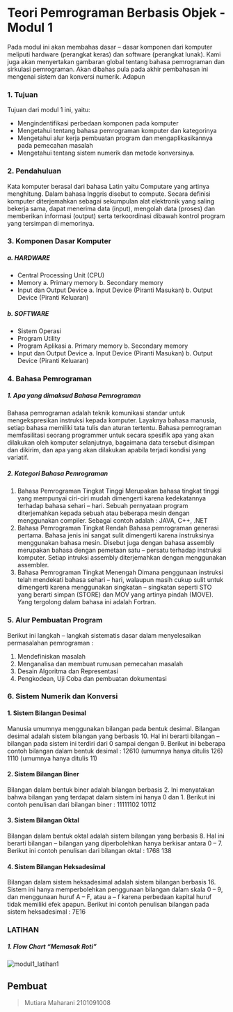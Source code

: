 # Teori Pemrograman Berbasis Objek - Modul 1
Pada modul ini akan membahas dasar – dasar komponen dari komputer meliputi hardware
(perangkat keras) dan software (perangkat lunak). Kami juga akan menyertakan
gambaran global tentang bahasa pemrograman dan sirkulasi pemrograman. Akan
dibahas pula pada akhir pembahasan ini mengenai sistem dan konversi numerik. Adapun

### 1. Tujuan
Tujuan dari modul 1 ini, yaitu:

- Mengindentifikasi perbedaan komponen pada komputer
- Mengetahui tentang bahasa pemrograman komputer dan kategorinya 
- Mengetahui alur kerja pembuatan program dan mengaplikasikannya pada
pemecahan masalah
- Mengetahui tentang sistem numerik dan metode konversinya.

### 2. Pendahuluan 

Kata komputer berasal dari bahasa Latin yaitu Computare yang artinya menghitung.
Dalam bahasa Inggris disebut to compute. Secara definisi komputer diterjemahkan
sebagai sekumpulan alat elektronik yang saling bekerja sama, dapat menerima data
(input), mengolah data (proses) dan memberikan informasi (output) serta terkoordinasi
dibawah kontrol program yang tersimpan di memorinya.

### 3. Komponen Dasar Komputer

##### a. HARDWARE 
- Central Processing Unit (CPU)
- Memory
a. Primary memory
b. Secondary memory
- Input dan Output Device
a. Input Device (Piranti Masukan) 
b. Output Device (Piranti Keluaran) 

##### b. SOFTWARE
- Sistem Operasi
- Program Utility
- Program Aplikasi
a. Primary memory
b. Secondary memory
- Input dan Output Device
a. Input Device (Piranti Masukan) 
b. Output Device (Piranti Keluaran) 

### 4. Bahasa Pemrograman
##### 1. Apa yang dimaksud Bahasa Pemrograman
Bahasa pemrograman adalah teknik komunikasi standar untuk mengekspresikan
instruksi kepada komputer. Layaknya bahasa manusia, setiap bahasa memiliki tata tulis
dan aturan tertentu.
Bahasa pemrograman memfasilitasi seorang programmer untuk secara spesifik apa yang
akan dilakukan oleh komputer selanjutnya, bagaimana data tersebut disimpan dan
dikirim, dan apa yang akan dilakukan apabila terjadi kondisi yang variatif. 

##### 2. Kategori Bahasa Pemrograman
1. Bahasa Pemrograman Tingkat Tinggi
Merupakan bahasa tingkat tinggi yang mempunyai ciri-ciri mudah dimengerti karena
kedekatannya terhadap bahasa sehari – hari. Sebuah pernyataan program
diterjemahkan kepada sebuah atau beberapa mesin dengan menggunakan
compiler.
Sebagai contoh adalah : JAVA, C++, .NET
2. Bahasa Pemrograman Tingkat Rendah
Bahasa pemrograman generasi pertama. Bahasa jenis ini sangat sulit dimengerti
karena instruksinya menggunakan bahasa mesin. Disebut juga dengan bahasa
assembly merupakan bahasa dengan pemetaan satu – persatu terhadap instruksi
komputer. Setiap intruksi assembly diterjemahkan dengan menggunakan
assembler.
3. Bahasa Pemrograman Tingkat Menengah
Dimana penggunaan instruksi telah mendekati bahasa sehari – hari, walaupun masih
cukup sulit untuk dimengerti karena menggunakan singkatan – singkatan seperti
STO yang berarti simpan (STORE) dan MOV yang artinya pindah (MOVE). Yang
tergolong dalam bahasa ini adalah Fortran. 

### 5. Alur Pembuatan Program
Berikut ini langkah – langkah sistematis dasar dalam menyelesaikan permasalahan
pemrograman :
1. Mendefiniskan masalah
2. Menganalisa dan membuat rumusan pemecahan masalah
3. Desain Algoritma dan Representasi
4. Pengkodean, Uji Coba dan pembuatan dokumentasi 

###  6. Sistem Numerik dan Konversi 

#### 1. Sistem Bilangan Desimal
Manusia umumnya menggunakan bilangan pada bentuk desimal. Bilangan desimal
adalah sistem bilangan yang berbasis 10. Hal ini berarti bilangan – bilangan pada sistem
ini terdiri dari 0 sampai dengan 9. Berikut ini beberapa contoh bilangan dalam bentuk
desimal :
12610 (umumnya hanya ditulis 126)
1110 (umumnya hanya ditulis 11) 

#### 2. Sistem Bilangan Biner
Bilangan dalam bentuk biner adalah bilangan berbasis 2. Ini menyatakan bahwa
bilangan yang terdapat dalam sistem ini hanya 0 dan 1. Berikut ini contoh penulisan dari
bilangan biner :
11111102
10112

#### 3.  Sistem Bilangan Oktal
Bilangan dalam bentuk oktal adalah sistem bilangan yang berbasis 8. Hal ini berarti
bilangan – bilangan yang diperbolehkan hanya berkisar antara 0 – 7. Berikut ini contoh
penulisan dari bilangan oktal :
1768
138

#### 4. Sistem Bilangan Heksadesimal
Bilangan dalam sistem heksadesimal adalah sistem bilangan berbasis 16. Sistem ini
hanya memperbolehkan penggunaan bilangan dalam skala 0 – 9, dan menggunaan
huruf A – F, atau a – f karena perbedaan kapital huruf tidak memiliki efek apapun.
Berikut ini contoh penulisan bilangan pada sistem heksadesimal :
7E16

### LATIHAN

##### 1. Flow Chart “Memasak Roti”
![modul1_latihan1](modul1_latihan1)

## Pembuat

> Mutiara Maharani 2101091008

